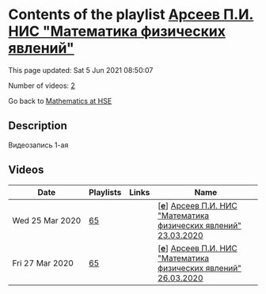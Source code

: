 # Contents of the playlist [Арсеев П.И. НИС "Математика физических явлений"](https://www.youtube.com/playlist?list=PLq3E5oubNNoA5JylCRQvyJFQ6d2Pudnmd)

This page updated: Sat 5 Jun 2021 08:50:07

Number of videos: [2](#videos)

Go back to [Mathematics at HSE](../README.md)

## Description

Видеозапись 1-ая

## Videos

|Date|Playlists|Links|Name|
|---|---|---|---|
| Wed&nbsp;25&nbsp;Mar&nbsp;2020 | [65](./playlists/65 "Арсеев П.И. НИС \"Математика физических явлений\"") |  | [[**e**](https://studio.youtube.com/video/ezO-4SZXmIk/edit "Edit")] [Арсеев П.И. НИС "Математика физических явлений" 23.03.2020](https://www.youtube.com/watch?v=ezO-4SZXmIk&list=PLq3E5oubNNoA5JylCRQvyJFQ6d2Pudnmd "Научно-исследовательский семинар \"Математика физических явлений\". 23.03.2020. Арсеев П.И.") |
| Fri&nbsp;27&nbsp;Mar&nbsp;2020 | [65](./playlists/65 "Арсеев П.И. НИС \"Математика физических явлений\"") |  | [[**e**](https://studio.youtube.com/video/hgfIx_LRzSQ/edit "Edit")] [Арсеев П.И. НИС "Математика физических явлений" 26.03.2020](https://www.youtube.com/watch?v=hgfIx_LRzSQ&list=PLq3E5oubNNoA5JylCRQvyJFQ6d2Pudnmd "Видеозапись 2") |
